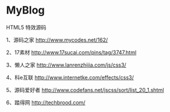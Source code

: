 # MyBlog

HTML5 特效源码

1、源码之家
http://www.mycodes.net/162/

2、17素材
http://www.17sucai.com/pins/tag/3747.html

3、懒人之家
http://www.lanrenzhijia.com/js/css3/

4、科e互联
http://www.internetke.com/effects/css3/

5、源码爱好者
http://www.codefans.net/jscss/sort/list_20_1.shtml

6、踏得网
http://techbrood.com/
